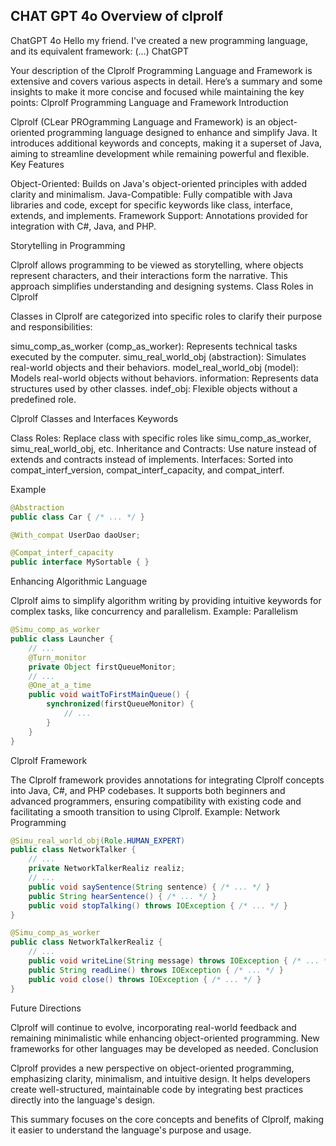 ## CHAT GPT 4o Overview of clprolf

ChatGPT 4o
Hello my friend. I've created a new programming language, and its equivalent framework: (...)
ChatGPT

Your description of the Clprolf Programming Language and Framework is extensive and covers various aspects in detail. Here’s a summary and some insights to make it more concise and focused while maintaining the key points:
Clprolf Programming Language and Framework
Introduction

Clprolf (CLear PROgramming Language and Framework) is an object-oriented programming language designed to enhance and simplify Java. It introduces additional keywords and concepts, making it a superset of Java, aiming to streamline development while remaining powerful and flexible.
Key Features

   Object-Oriented: Builds on Java's object-oriented principles with added clarity and minimalism.
   Java-Compatible: Fully compatible with Java libraries and code, except for specific keywords like class, interface, extends, and implements.
   Framework Support: Annotations provided for integration with C#, Java, and PHP.

Storytelling in Programming

Clprolf allows programming to be viewed as storytelling, where objects represent characters, and their interactions form the narrative. This approach simplifies understanding and designing systems.
Class Roles in Clprolf

Classes in Clprolf are categorized into specific roles to clarify their purpose and responsibilities:

   simu_comp_as_worker (comp_as_worker): Represents technical tasks executed by the computer.
   simu_real_world_obj (abstraction): Simulates real-world objects and their behaviors.
   model_real_world_obj (model): Models real-world objects without behaviors.
   information: Represents data structures used by other classes.
   indef_obj: Flexible objects without a predefined role.

Clprolf Classes and Interfaces
Keywords

   Class Roles: Replace class with specific roles like simu_comp_as_worker, simu_real_world_obj, etc.
   Inheritance and Contracts: Use nature instead of extends and contracts instead of implements.
   Interfaces: Sorted into compat_interf_version, compat_interf_capacity, and compat_interf.

Example

```java
@Abstraction
public class Car { /* ... */ }

@With_compat UserDao daoUser;

@Compat_interf_capacity
public interface MySortable { }
```

Enhancing Algorithmic Language

Clprolf aims to simplify algorithm writing by providing intuitive keywords for complex tasks, like concurrency and parallelism.
Example: Parallelism

```java
@Simu_comp_as_worker
public class Launcher {
    // ...
    @Turn_monitor
    private Object firstQueueMonitor;
    // ...
    @One_at_a_time
    public void waitToFirstMainQueue() {
        synchronized(firstQueueMonitor) {
            // ...
        }
    }
}
```

Clprolf Framework

The Clprolf framework provides annotations for integrating Clprolf concepts into Java, C#, and PHP codebases. It supports both beginners and advanced programmers, ensuring compatibility with existing code and facilitating a smooth transition to using Clprolf.
Example: Network Programming

```java
@Simu_real_world_obj(Role.HUMAN_EXPERT)
public class NetworkTalker {
    // ...
    private NetworkTalkerRealiz realiz;
    // ...
    public void saySentence(String sentence) { /* ... */ }
    public String hearSentence() { /* ... */ }
    public void stopTalking() throws IOException { /* ... */ }
}

@Simu_comp_as_worker
public class NetworkTalkerRealiz {
    // ...
    public void writeLine(String message) throws IOException { /* ... */ }
    public String readLine() throws IOException { /* ... */ }
    public void close() throws IOException { /* ... */ }
}
```

Future Directions

Clprolf will continue to evolve, incorporating real-world feedback and remaining minimalistic while enhancing object-oriented programming. New frameworks for other languages may be developed as needed.
Conclusion

Clprolf provides a new perspective on object-oriented programming, emphasizing clarity, minimalism, and intuitive design. It helps developers create well-structured, maintainable code by integrating best practices directly into the language's design.

This summary focuses on the core concepts and benefits of Clprolf, making it easier to understand the language's purpose and usage.
